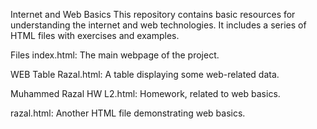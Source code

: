 Internet and Web Basics
This repository contains basic resources for understanding the internet and web technologies. It includes a series of HTML files with exercises and examples.

Files
index.html: The main webpage of the project.

WEB Table Razal.html: A table displaying some web-related data.

Muhammed Razal HW L2.html: Homework, related to web basics.

razal.html: Another HTML file demonstrating web basics.
